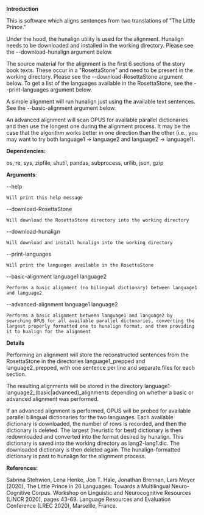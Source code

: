 <b>Introduction</b>

This is software which aligns sentences from two translations of "The Little Prince." 

Under the hood, the hunalign utility is used for the alignment. Hunalign needs to be downloaded and installed in the working directory. Please see the --download-hunalign argument below. 

The source material for the alignment is the first 6 sections of the story book texts. These occur in a "RosettaStone" and need to be present in the working directory. Please see the --download-RosettaStone argument below. To get a list of the languages available in the RosettaStone, see the --print-languages argument below.  

A simple alignment will run hunalign just using the available text sentences. See the --basic-alignment argument below.

An advanced alignment will scan OPUS for available parallel dictionaries and then use the longest one during the alignment process. It may be the case that the algorithm works better in one direction than the other (i.e., you may want to try both language1 -> language2 and language2 -> language1).



<b>Dependencies:</b>

os, re, sys, zipfile, shutil, pandas, subprocess, urllib, json, gzip



<b>Arguments</b>:

--help 

	Will print this help message

--download-RosettaStone

	Will download the RosettaStone directory into the working directory

--download-hunalign

	Will download and install hunalign into the working directory

--print-languages 

	Will print the languages available in the RosettaStone

--basic-alignment language1 language2

	Performs a basic alignment (no bilingual dictionary) between language1 and language2


--advanced-alignment language1 language2

	Performs a basic alignment between language1 and language2 by searching OPUS for all available parallel dictonaries, converting the largest properly formatted one to hunalign format, and then providing it to hualign for the alignment


<b>Details</b>

Performing an alignment will store the reconstructed sentences from the RosettaStone in the directories language1_prepped and language2_prepped, with one sentence per line and separate files for each section.

The resulting alignments will be stored in the directory language1-language2_(basic|advanced)\_alignments depending on whether a basic or advanced alignment was performed.

If an advanced alignment is performed, OPUS will be probed for available parallel bilingual dictionaries for the two languages. Each available dictionary is downloaded, the number of rows is recorded, and then the dictionary is deleted. The largest (heuristic for best) dictionary is then redownloaded and converted into the format desired by hunalign. This dictionary is saved into the working directory as lang2-lang1.dic. The downloaded dictionary is then deleted again. The hunalign-formatted dictionary is past to hunalign for the alignment process.



<b>References:</b>

Sabrina Stehwien, Lena Henke, Jon T. Hale, Jonathan Brennan, Lars Meyer (2020),
The Little Prince in 26 Languages: Towards a Multilingual Neuro-Cognitive Corpus.
Workshop on Linguistic and Neurocognitive Resources (LiNCR 2020), pages 43-69.
Language Resources and Evaluation Conference (LREC 2020), Marseille, France.


